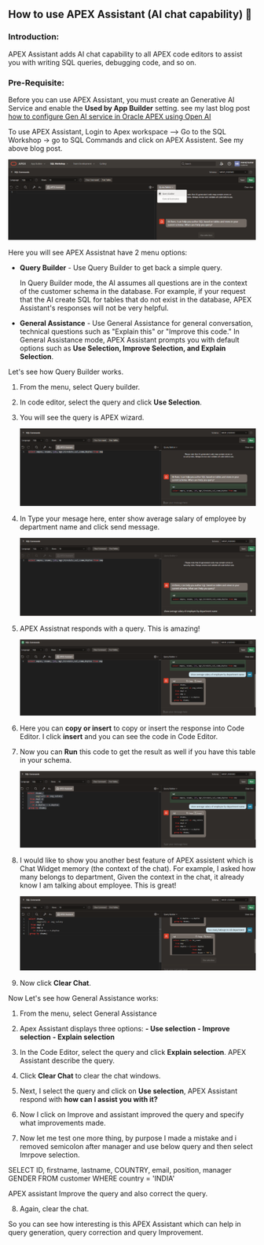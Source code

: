 ## How to use APEX Assistant (AI chat capability) :robot:

### Introduction:
APEX Assistant adds AI chat capability to all APEX code editors to assist you with writing SQL queries, debugging code, and so on.

### Pre-Requisite:
Before you can use APEX Assistant, you must create an Generative AI Service and enable the **Used by App Builder** setting.
see my last blog post [how to configure Gen AI service in Oracle APEX using Open AI](https://mksingla.github.io/2024/08/26/How-to-configure-Gen-AI-service-in-Oracle-APEX-using-OpenAI.html)

To use APEX Assistant, Login to Apex workspace --> Go to the SQL Workshop -> go to SQL Commands and click on APEX Assistent. See my above blog post.

  ![Apex](/docs/assets/apex_assistant/step1-1.PNG)

Here you will see APEX Assistnat have 2 menu options:

- **Query Builder** - Use Query Builder to get back a simple query.

  In Query Builder mode, the AI assumes all questions are in the context of the customer schema in the database. For example, if your request that the AI create SQL for tables that do not exist in the database, APEX 
  Assistant's responses will not be very helpful.

- **General Assistance** - Use General Assistance for general conversation, technical questions such as "Explain this" or "Improve this code." In General Assistance mode, APEX Assistant prompts you with default options such 
  as **Use Selection, Improve Selection, and Explain Selection**.

Let's see how Query Builder works.
  
  1. From the menu, select Query builder.
  2. In code editor, select the query and click **Use Selection**.
  3. You will see the query is APEX wizard.
   
       ![Apex](/docs/assets/apex_assistant/step1-2.PNG)

  4.   In Type your mesage here, enter show average salary of employee by department name and click send message.
 
       ![Apex](/docs/assets/apex_assistant/step1-3.PNG)
       
  6. APEX Assistnat responds with a query. This is amazing!

       ![Apex](/docs/assets/apex_assistant/step1-4.PNG)

  8. Here you can **copy or insert** to copy or insert the response into Code Editor. I click **insert** and you can see the code in Code Editor.
  9. Now you can **Run** this code to get the result as well if you have this table in your schema.

       ![Apex](/docs/assets/apex_assistant/step1-5.PNG)

  10. I would like to show you another best feature of APEX assistent which is Chat Widget memory (the context of the chat). For example, I asked how many belongs to department, Given the context in the chat, it already 
     know I am talking about employee. This is great!

       ![Apex](/docs/assets/apex_assistant/step1-6.PNG)

  11. Now click **Clear Chat**.

Now Let's see how General Assistance works:

  1. From the menu, select General Assistance
  2. Apex Assistant displays three options:
     **- Use selection**
     **- Improve selection**
     **- Explain selection**

    
  3. In the Code Editor, select the query and click **Explain selection**. APEX Assistant describe the query.


  4. Click **Clear Chat** to clear the chat windows.
  5. Next, I select the query and click on **Use selection**, APEX Assistant respond with **how can I assist you with it?**


  6. Now I click on Improve and assistant improved the query and specify what improvements made.

  
  7. Now let me test one more thing, by purpose I made a mistake and i removed semicolon after manager and use below query and then select Imrpove selection.

   SELECT ID,
     firstname,
     lastname,
     COUNTRY,
     email,
     position,
     manager
     GENDER
FROM customer
WHERE country = 'INDIA'

APEX assistant Improve the query and also correct the query.

 8. Again, clear the chat.

So you can see how interesting is this APEX Assistant which can help in query generation, query correction and query Improvement.      

     
   




     

